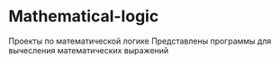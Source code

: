 # Mathematical-logic
Проекты по математической логике
Представлены программы для вычесления математических выражений 
